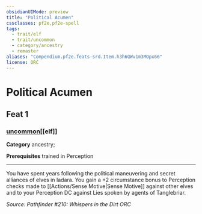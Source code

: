 ```yaml
---
obsidianUIMode: preview
title: "Political Acumen"
cssclasses: pf2e,pf2e-spell
tags:
  - trait/elf
  - trait/uncommon
  - category/ancestry
  - remaster
aliases: "Compendium.pf2e.feats-srd.Item.h3h6QWv1m3MOpx66"
license: ORC
---
```

# Political Acumen
## Feat 1
### [uncommon](uncommon "Uncommon Rarity Trait")[[elf]]

**Category** ancestry; 



**Prerequisites** trained in Perception
* * *
You have spent years following the political maneuvering and secret alliances of elves in Iadara. You gain a +2 circumstance bonus to Perception checks made to [[Actions/Sense Motive|Sense Motive]] against other elves and to your Perception DC against Lies spoken by agents of Tanglebriar.

*Source: Pathfinder #210: Whispers in the Dirt*
*ORC*